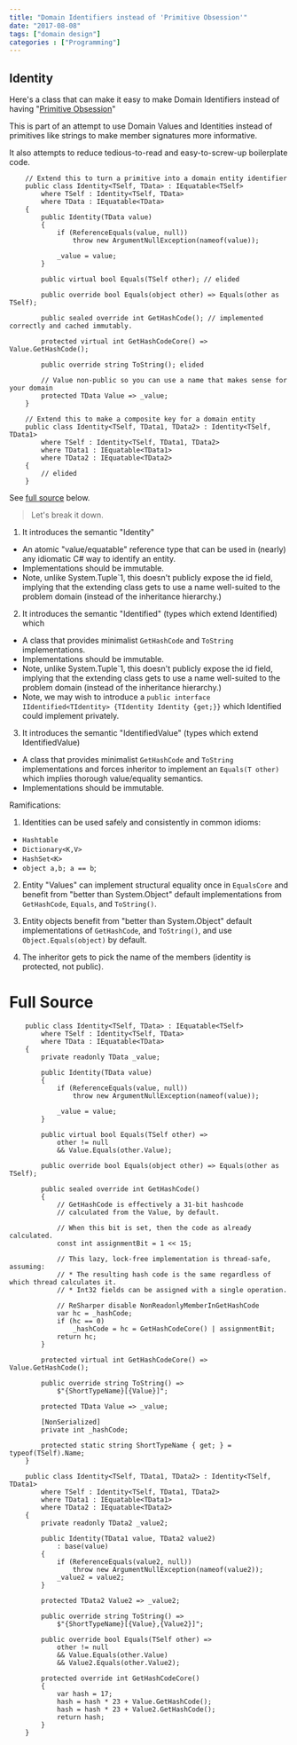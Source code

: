 ```yaml
---
title: "Domain Identifiers instead of 'Primitive Obsession'"
date: "2017-08-08"
tags: ["domain design"]
categories : ["Programming"]
---
```


## Identity

Here's a class that can make it easy to make Domain Identifiers instead of having "[Primitive Obsession](http://wiki.c2.com/?PrimitiveObsession)"

This is part of an attempt to use Domain Values and Identities instead of primitives like strings to make member signatures more informative.

It also attempts to reduce tedious-to-read and easy-to-screw-up boilerplate code.

```c-sharp
    // Extend this to turn a primitive into a domain entity identifier
    public class Identity<TSelf, TData> : IEquatable<TSelf>
        where TSelf : Identity<TSelf, TData>
        where TData : IEquatable<TData>
    {
        public Identity(TData value)
        {
            if (ReferenceEquals(value, null))
                throw new ArgumentNullException(nameof(value));

            _value = value;
        }

        public virtual bool Equals(TSelf other); // elided

        public override bool Equals(object other) => Equals(other as TSelf);

        public sealed override int GetHashCode(); // implemented correctly and cached immutably.

        protected virtual int GetHashCodeCore() => Value.GetHashCode();

        public override string ToString(); elided

        // Value non-public so you can use a name that makes sense for your domain
        protected TData Value => _value;
    }

    // Extend this to make a composite key for a domain entity
    public class Identity<TSelf, TData1, TData2> : Identity<TSelf, TData1>
        where TSelf : Identity<TSelf, TData1, TData2>
        where TData1 : IEquatable<TData1>
        where TData2 : IEquatable<TData2>
    {
        // elided
    }
```

See [full source](#identity.cs) below.

> Let's break it down.

1. It introduces the semantic "Identity"
  * An atomic "value/equatable" reference type that can be used in (nearly) any idiomatic C# way to identify an entity.
  * Implementations should be immutable.
  * Note, unlike System.Tuple`1, this doesn't publicly expose the id field, implying that the extending class gets to use a name well-suited to the problem domain (instead of the inheritance hierarchy.)
2. It introduces the semantic "Identified" (types which extend Identified) which 
  * A class that provides minimalist `GetHashCode` and `ToString` implementations.
  * Implementations should be immutable.
  * Note, unlike System.Tuple`1, this doesn't publicly expose the id field, implying that the extending class gets to use a name well-suited to the problem domain (instead of the inheritance hierarchy.)
  * Note, we may wish to introduce a `public interface IIdentified<TIdentity> {TIdentity Identity {get;}}` which Identified could implement privately.
3. It introduces the semantic "IdentifiedValue" (types which extend IdentifiedValue)
  * A class that provides minimalist `GetHashCode` and `ToString` implementations and forces inheritor to implement an `Equals(T other)` which implies thorough value/equality semantics.
  * Implementations should be immutable.

Ramifications:

1. Identities can be used safely and consistently in common idioms:
  * `Hashtable`
  * `Dictionary<K,V>`
  * `HashSet<K>`
  * `object a,b; a == b`;

2. Entity "Values" can implement structural equality once in `EqualsCore` and benefit from "better than System.Object" default implementations from `GetHashCode`, `Equals`, and `ToString()`.

3. Entity objects benefit from "better than System.Object" default implementations of `GetHashCode`, and `ToString()`, and use `Object.Equals(object)` by default.

4. The inheritor gets to pick the name of the members (identity is protected, not public).


# Full Source

<a id="identity.cs"/>

```c-sharp
    public class Identity<TSelf, TData> : IEquatable<TSelf>
        where TSelf : Identity<TSelf, TData>
        where TData : IEquatable<TData>
    {
        private readonly TData _value;

        public Identity(TData value)
        {
            if (ReferenceEquals(value, null))
                throw new ArgumentNullException(nameof(value));

            _value = value;
        }

        public virtual bool Equals(TSelf other) =>
            other != null
            && Value.Equals(other.Value);

        public override bool Equals(object other) => Equals(other as TSelf);

        public sealed override int GetHashCode()
        {
            // GetHashCode is effectively a 31-bit hashcode
            // calculated from the Value, by default.

            // When this bit is set, then the code as already calculated.
            const int assignmentBit = 1 << 15;

            // This lazy, lock-free implementation is thread-safe, assuming:
            // * The resulting hash code is the same regardless of which thread calculates it.
            // * Int32 fields can be assigned with a single operation.

            // ReSharper disable NonReadonlyMemberInGetHashCode
            var hc = _hashCode;
            if (hc == 0)
                _hashCode = hc = GetHashCodeCore() | assignmentBit;
            return hc;
        }

        protected virtual int GetHashCodeCore() => Value.GetHashCode();

        public override string ToString() =>
            $"{ShortTypeName}[{Value}]";

        protected TData Value => _value;

        [NonSerialized]
        private int _hashCode;

        protected static string ShortTypeName { get; } = typeof(TSelf).Name;
    }

    public class Identity<TSelf, TData1, TData2> : Identity<TSelf, TData1>
        where TSelf : Identity<TSelf, TData1, TData2>
        where TData1 : IEquatable<TData1>
        where TData2 : IEquatable<TData2>
    {
        private readonly TData2 _value2;

        public Identity(TData1 value, TData2 value2)
            : base(value)
        {
            if (ReferenceEquals(value2, null))
                throw new ArgumentNullException(nameof(value2));
            _value2 = value2;
        }

        protected TData2 Value2 => _value2;

        public override string ToString() =>
            $"{ShortTypeName}[{Value},{Value2}]";

        public override bool Equals(TSelf other) =>
            other != null
            && Value.Equals(other.Value)
            && Value2.Equals(other.Value2);

        protected override int GetHashCodeCore()
        {
            var hash = 17;
            hash = hash * 23 + Value.GetHashCode();
            hash = hash * 23 + Value2.GetHashCode();
            return hash;
        }
    }
```
